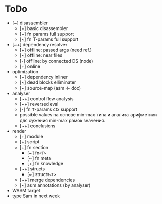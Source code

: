 # ToDo

- [~] disassembler
	- [+] basic disassembler
	- [~] fn params full support
	- [~] fn T-params full support
- [~+] dependency resolver
	- [+] offline: passed args (need ref.)
	- [~] offline: near files
	- [-] offline: by connected DS (node)
	- [+] online
- optimization
	- [~] dependency inliner
	- [~] dead blocks elliminater
	- [~] source-map (asm \<- doc)
- analyser
	- [~+] control flow analysis
	- [~+] reversed eval
	- [-] fn `T`-params ctx support
	- possible values на основе min-max типа и анализа арифметики для сужения min-max рамок значения.
	- [~+] conclusions
- render
	- [+] module
	- [+] script
	- [+] fn section
		- [~] fn`<T>`
		- [~] fn meta
		- [+] fn knowledge
	- [~+] structs
		- [~] structs`<T>`
	- [~+] merge dependencies
	- [~] asm annotations (by analyser)
- WASM target
- type Sam in next week
